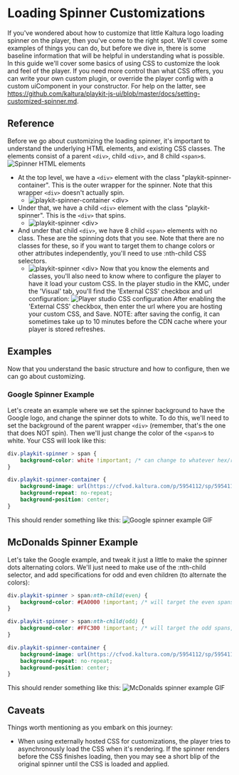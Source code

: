 # Loading Spinner Customizations
If you've wondered about how to customize that little Kaltura logo loading spinner on the player, then you've come to the right spot.  We'll cover some examples of things you can do, but before we dive in, there is some baseline information that will be helpful in understanding what is possible.  In this guide we'll cover some basics of using CSS to customize the look and feel of the player.  If you need more control than what CSS offers, you can write your own custom plugin, or override the player config with a custom uiComponent in your constructor.  For help on the latter, see https://github.com/kaltura/playkit-js-ui/blob/master/docs/setting-customized-spinner.md.

## Reference
Before we go about customizing the loading spinner, it's important to understand the underlying HTML elements, and existing CSS classes.  The elements consist of a parent `<div>`, child `<div>`, and 8 child `<span>`s.
![Spinner HTML elements](resources/spinner-elements-and-classes.png)
* At the top level, we have a `<div>` element with the class "playkit-spinner-container".  This is the outer wrapper for the spinner.  Note that this wrapper `<div>` doesn't actually spin.
  * ![playkit-spinner-container `<div>`](resources/playkit-spinner-container.png)	
* Under that, we have a child `<div>` element with the class "playkit-spinner".  This is the `<div>` that spins.
  * ![playkit-spinner `<div>`](resources/playkit-spinner.png)
* And under that child `<div>`, we have 8 child `<span>` elements with no class.  These are the spinning dots that you see.  Note that there are no classes for these, so if you want to target them to change colors or other attributes independently, you'll need to use :nth-child CSS selectors.
  * ![playkit-spinner `<div>`](resources/playkit-spinner-spans.png)
Now that you know the elements and classes, you'll also need to know where to configure the player to have it load your custom CSS.  In the player studio in the KMC, under the 'Visual' tab, you'll find the 'External CSS' checkbox and url configuration:
![Player studio CSS configuration](resources/player-studio-css-config.png)
After enabling the 'External CSS' checkbox, then enter the url where you are hosting your custom CSS, and Save.  NOTE: after saving the config, it can sometimes take up to 10 minutes before the CDN cache where your player is stored refreshes.

## Examples
Now that you understand the basic structure and how to configure, then we can go about customizing.  
### Google Spinner Example
Let's create an example where we set the spinner background to have the Google logo, and change the spinner dots to white.  To do this, we'll need to set the background of the parent wrapper `<div>` (remember, that's the one that does NOT spin).  Then we'll just change the color of the `<span>`s to white.  Your CSS will look like this:
```css
div.playkit-spinner > span {
    background-color: white !important; /* can change to whatever hex/rgb value you want for the color of the dots */
}

div.playkit-spinner-container {
    background-image: url(https://cfvod.kaltura.com/p/5954112/sp/595411200/raw/entry_id/1_ysx0ezhr/version/100001); /* change this url to whatever hosted image you want to use.  in this example, image is 64x64 px */
    background-repeat: no-repeat;
    background-position: center;
}  
```
This should render something like this:
![Google spinner example GIF](resources/google-spinner.gif)

## McDonalds Spinner Example
Let's take the Google example, and tweak it just a little to make the spinner dots alternating colors.  We'll just need to make use of the :nth-child selector, and add specifications for odd and even children (to alternate the colors):
```css
div.playkit-spinner > span:nth-child(even) {
    background-color: #EA0000 !important; /* will target the even spans, so 2,4,6,8 */
}

div.playkit-spinner > span:nth-child(odd) {
    background-color: #FFC300 !important; /* will target the odd spans, so 1,3,5,7 */
}

div.playkit-spinner-container {
    background-image: url(https://cfvod.kaltura.com/p/5954112/sp/595411200/raw/entry_id/1_n3ixrm3t/version/100001); /* change this url to whatever hosted image you want to use.  in this example, image is 50x50 px */
    background-repeat: no-repeat;
    background-position: center;
} 
```
This should render something like this:
![McDonalds spinner example GIF](resources/mcdonalds-spinner.gif)

## Caveats
Things worth mentioning as you embark on this journey:
* When using externally hosted CSS for customizations, the player tries to asynchronously load the CSS when it's rendering.  If the spinner renders before the CSS finishes loading, then you may see a short blip of the original spinner until the CSS is loaded and applied.

